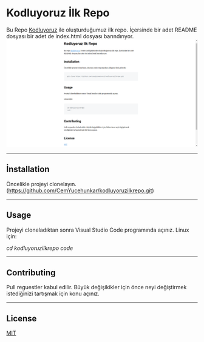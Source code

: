 # Kodluyoruz İlk Repo
Bu Repo [Kodluyoruz](http://kodluyoruz.org) ile oluşturduğumuz ilk repo. İçersinde bir adet README dosyası bir adet de index.html dosyası barındırıyor.
![](https://raw.githubusercontent.com/Kodluyoruz/taskforce/main/git/odev1/figures/markdown.png)

---

## İnstallation 
Öncelikle projeyi clonelayın. (https://github.com/CemYucehunkar/kodluyoruzilkrepo.git)

---

## Usage 
Projeyi cloneladıktan sonra Visual Studio Code programında açınız. 
Linux için:


*cd kodluyoruzilkrepo*
*code*

---

## Contributing
Pull reguestler kabul edilir. Büyük değişikikler için önce neyi değiştirmek istediğinizi tartışmak için konu açınız.

---


## License
[MIT](https://choosealicense.com/licenses/mit/)
